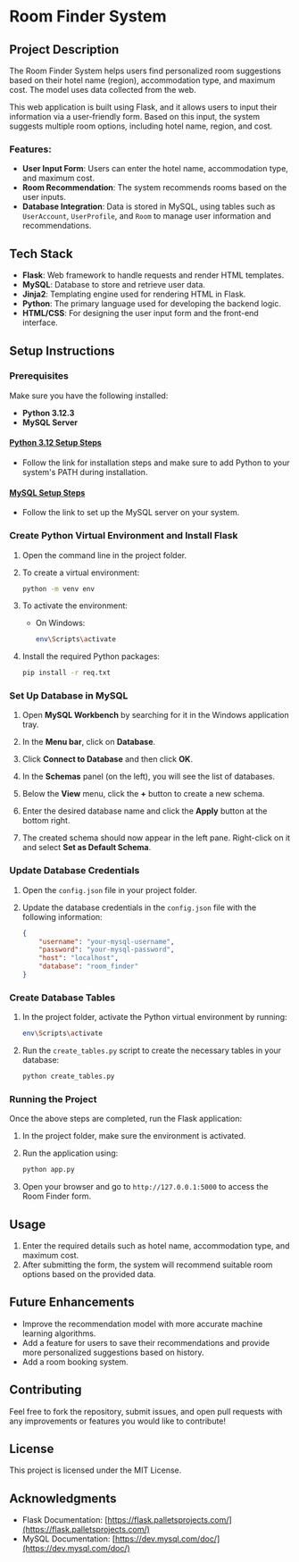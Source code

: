 # Room Finder System

## Project Description

The Room Finder System helps users find personalized room suggestions based on their hotel name (region), accommodation type, and maximum cost. The model uses data collected from the web.

This web application is built using Flask, and it allows users to input their information via a user-friendly form. Based on this input, the system suggests multiple room options, including hotel name, region, and cost.

### Features:
- **User Input Form**: Users can enter the hotel name, accommodation type, and maximum cost.
- **Room Recommendation**: The system recommends rooms based on the user inputs.
- **Database Integration**: Data is stored in MySQL, using tables such as `UserAccount`, `UserProfile`, and `Room` to manage user information and recommendations.

## Tech Stack
- **Flask**: Web framework to handle requests and render HTML templates.
- **MySQL**: Database to store and retrieve user data.
- **Jinja2**: Templating engine used for rendering HTML in Flask.
- **Python**: The primary language used for developing the backend logic.
- **HTML/CSS**: For designing the user input form and the front-end interface.

## Setup Instructions

### Prerequisites

Make sure you have the following installed:
- **Python 3.12.3**
- **MySQL Server**

#### [Python 3.12 Setup Steps](https://www.python.org/downloads/release/python-3123/)
- Follow the link for installation steps and make sure to add Python to your system's PATH during installation.

#### [MySQL Setup Steps](https://dev.mysql.com/doc/refman/8.0/en/installing.html)
- Follow the link to set up the MySQL server on your system.

### Create Python Virtual Environment and Install Flask

1. Open the command line in the project folder.

2. To create a virtual environment:
   ```bash
   python -m venv env
   ```

3. To activate the environment:
   - On Windows:
     ```bash
     env\Scripts\activate
     ```

4. Install the required Python packages:
   ```bash
   pip install -r req.txt
   ```

### Set Up Database in MySQL

1. Open **MySQL Workbench** by searching for it in the Windows application tray.

2. In the **Menu bar**, click on **Database**.

3. Click **Connect to Database** and then click **OK**.

4. In the **Schemas** panel (on the left), you will see the list of databases.

5. Below the **View** menu, click the **+** button to create a new schema.

6. Enter the desired database name and click the **Apply** button at the bottom right.

7. The created schema should now appear in the left pane. Right-click on it and select **Set as Default Schema**.

### Update Database Credentials

1. Open the `config.json` file in your project folder.

2. Update the database credentials in the `config.json` file with the following information:
   ```json
   {
       "username": "your-mysql-username",
       "password": "your-mysql-password",
       "host": "localhost",
       "database": "room_finder"
   }
   ```

### Create Database Tables

1. In the project folder, activate the Python virtual environment by running:
   ```bash
   env\Scripts\activate
   ```

2. Run the `create_tables.py` script to create the necessary tables in your database:
   ```bash
   python create_tables.py
   ```

### Running the Project

Once the above steps are completed, run the Flask application:

1. In the project folder, make sure the environment is activated.

2. Run the application using:
   ```bash
   python app.py
   ```

3. Open your browser and go to `http://127.0.0.1:5000` to access the Room Finder form.

## Usage

1. Enter the required details such as hotel name, accommodation type, and maximum cost.
2. After submitting the form, the system will recommend suitable room options based on the provided data.

## Future Enhancements

- Improve the recommendation model with more accurate machine learning algorithms.
- Add a feature for users to save their recommendations and provide more personalized suggestions based on history.
- Add a room booking system.

## Contributing

Feel free to fork the repository, submit issues, and open pull requests with any improvements or features you would like to contribute!

## License

This project is licensed under the MIT License.

## Acknowledgments

- Flask Documentation: [https://flask.palletsprojects.com/](https://flask.palletsprojects.com/)
- MySQL Documentation: [https://dev.mysql.com/doc/](https://dev.mysql.com/doc/)
